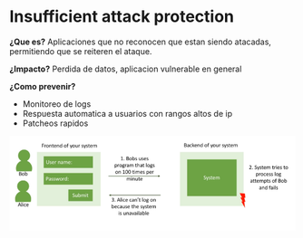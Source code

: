# Insufficient attack protection

**¿Que es?** Aplicaciones que no reconocen que estan siendo atacadas, permitiendo que se reiteren el ataque.

**¿Impacto?** Perdida de datos, aplicacion vulnerable en general

**¿Como prevenir?**

* Monitoreo de logs
* Respuesta automatica a usuarios con rangos altos de ip
* Patcheos rapidos

![](../../../.gitbook/assets/imagen%20%28428%29.png)



